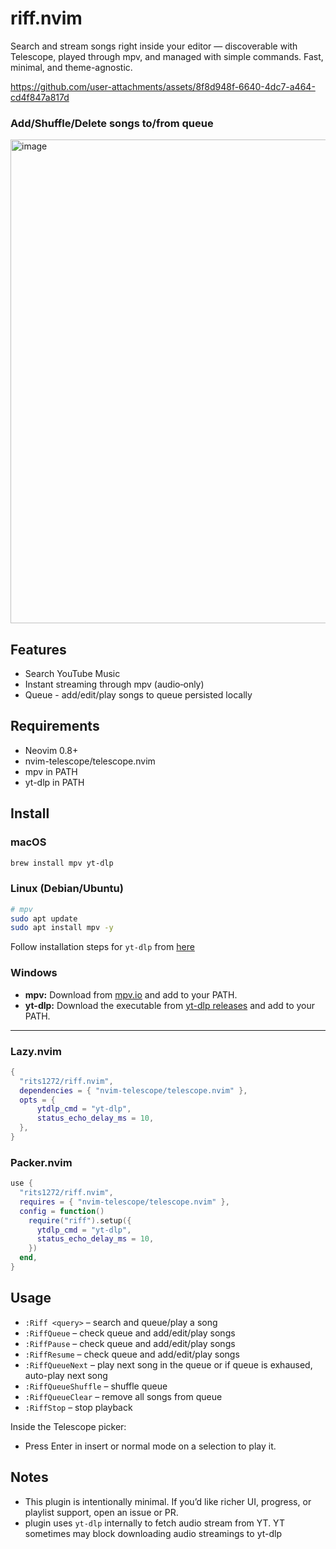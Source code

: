 # riff.nvim

Search and stream songs right inside your editor — discoverable with Telescope, played through mpv, and managed with simple commands. Fast, minimal, and theme-agnostic.

https://github.com/user-attachments/assets/8f8d948f-6640-4dc7-a464-cd4f847a817d

### Add/Shuffle/Delete songs to/from queue
<img width="1280" height="774" alt="image" src="https://github.com/user-attachments/assets/226ddc77-8a17-462c-86f9-0b1c5122980a" />



## Features

* Search YouTube Music
* Instant streaming through mpv (audio‑only)
* Queue - add/edit/play songs to queue persisted locally

## Requirements

* Neovim 0.8+
* nvim-telescope/telescope.nvim
* mpv in PATH
* yt-dlp in PATH

## Install

### **macOS**

```bash
brew install mpv yt-dlp
```

### **Linux (Debian/Ubuntu)**

```bash
# mpv
sudo apt update
sudo apt install mpv -y
```

Follow installation steps for `yt-dlp` from [here](https://github.com/yt-dlp/yt-dlp/wiki/Installation)

### **Windows**

* **mpv:** Download from [mpv.io](https://mpv.io/installation/) and add to your PATH.
* **yt-dlp:** Download the executable from [yt-dlp releases](https://github.com/yt-dlp/yt-dlp/releases) and add to your PATH.

---

### Lazy.nvim

```lua
{
  "rits1272/riff.nvim",
  dependencies = { "nvim-telescope/telescope.nvim" },
  opts = {
      ytdlp_cmd = "yt-dlp",
      status_echo_delay_ms = 10,
  },
}
```

### Packer.nvim

```lua
use {
  "rits1272/riff.nvim",
  requires = { "nvim-telescope/telescope.nvim" },
  config = function()
    require("riff").setup({
      ytdlp_cmd = "yt-dlp",
      status_echo_delay_ms = 10,
    })
  end,
}
```

## Usage

* `:Riff <query>` – search and queue/play a song
* `:RiffQueue` – check queue and add/edit/play songs
* `:RiffPause` – check queue and add/edit/play songs
* `:RiffResume` – check queue and add/edit/play songs
* `:RiffQueueNext` – play next song in the queue or if queue is exhaused, auto-play next song
* `:RiffQueueShuffle` – shuffle queue
* `:RiffQueueClear` – remove all songs from queue
* `:RiffStop` – stop playback

Inside the Telescope picker:

* Press Enter in insert or normal mode on a selection to play it.

## Notes
- This plugin is intentionally minimal. If you’d like richer UI, progress, or playlist support, open an issue or PR.
- plugin uses `yt-dlp` internally to fetch audio stream from YT. YT sometimes may block downloading audio streamings to yt-dlp

